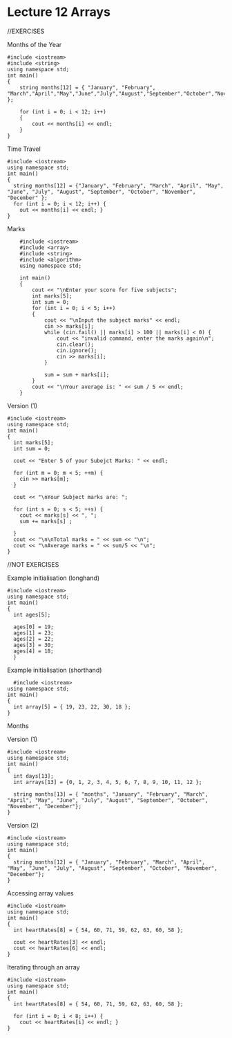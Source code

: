 # Lecture 12 Arrays

//EXERCISES

  
Months of the Year

    #include <iostream>
    #include <string>
    using namespace std;
    int main()
    {
        string months[12] = { "January", "February", "March","April","May","June","July","August","September","October","November","December" };

        for (int i = 0; i < 12; i++)
        {
            cout << months[i] << endl;
        }
    }

  

Time Travel
                                 
    #include <iostream>
    using namespace std;
    int main()
    {
      string months[12] = {"January", "February", "March", "April", "May", "June", "July", "August", "September", "October", "November", "December" };
      for (int i = 0; i < 12; i++) {
        out << months[i] << endl; }
    }

                     
                            
Marks

        #include <iostream>
        #include <array>
        #include <string>
        #include <algorithm>
        using namespace std;

        int main()
        {
            cout << "\nEnter your score for five subjects";
            int marks[5];
            int sum = 0;
            for (int i = 0; i < 5; i++)
            {
                cout << "\nInput the subject marks" << endl;
                cin >> marks[i];
                while (cin.fail() || marks[i] > 100 || marks[i] < 0) {
                    cout << "invalid command, enter the marks again\n";
                    cin.clear();
                    cin.ignore();
                    cin >> marks[i];
                }

                sum = sum + marks[i];
            }
            cout << "\nYour average is: " << sum / 5 << endl;
        }

Version (1)

    #include <iostream>
    using namespace std;
    int main()
    {
      int marks[5];
      int sum = 0;

      cout << "Enter 5 of your Subejct Marks: " << endl;

      for (int m = 0; m < 5; ++m) {
        cin >> marks[m];
      }

      cout << "\nYour Subject marks are: ";

      for (int s = 0; s < 5; ++s) {
        cout << marks[s] << ", ";
        sum += marks[s] ;

      }
      cout << "\n\nTotal marks = " << sum << "\n";
      cout << "\nAverage marks = " << sum/5 << "\n";
    }
    
    

//NOT EXERCISES

Example initialisation (longhand)

    #include <iostream>
    using namespace std;
    int main()
    {
      int ages[5];

      ages[0] = 19;
      ages[1] = 23;
      ages[2] = 22;
      ages[3] = 30;
      ages[4] = 18;
      }
      
      
Example initialisation (shorthand)

      #include <iostream>
    using namespace std;
    int main()
    {
      int array[5] = { 19, 23, 22, 30, 18 };
    }

Months

Version (1)

    #include <iostream>
    using namespace std;
    int main()
    {
      int days[13];
      int arrays[13] = {0, 1, 2, 3, 4, 5, 6, 7, 8, 9, 10, 11, 12 };

      string months[13] = { "months", "January", "February", "March", "April", "May", "June", "July", "August", "September", "October", "November", "December"};
    }


Version (2)

    #include <iostream>
    using namespace std;
    int main()
    {
      string months[12] = { "January", "February", "March", "April", "May", "June", "July", "August", "September", "October", "November", "December"};
    }

  
  
Accessing array values
  
    #include <iostream>
    using namespace std;
    int main()
    {
      int heartRates[8] = { 54, 60, 71, 59, 62, 63, 60, 58 };

      cout << heartRates[3] << endl;
      cout << heartRates[6] << endl;
    }

  
  
Iterating through an array
  
    #include <iostream>
    using namespace std;
    int main()
    {
      int heartRates[8] = { 54, 60, 71, 59, 62, 63, 60, 58 };

      for (int i = 0; i < 8; i++) {
        cout << heartRates[i] << endl; }
    }

















